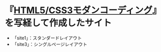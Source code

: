 # 『[HTML5/CSS3モダンコーディング](https://www.shoeisha.co.jp/book/detail/9784798141572)』を写経して作成したサイト
- 「site1」：スタンダードレイアウト
- 「site3」：シングルページレイアウト
